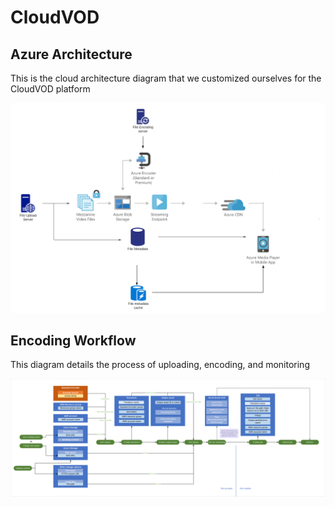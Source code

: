 # CloudVOD

## Azure Architecture 

This is the cloud architecture diagram that we customized ourselves for the CloudVOD platform

![CloudVOD Arch](resources/azure-cloud-vod-architecture-diagram.png)

## Encoding Workflow

This diagram details the process of uploading, encoding, and monitoring

![Encoding Workflow](resources/encoding-workflow.svg)